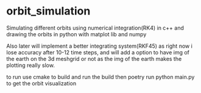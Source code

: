 # orbit_simulation
Simulating different orbits using numerical integration(RK4) in c++ and drawing the orbits in python with matplot lib and numpy 

Also later will implement a better integrating system(RKF45) as right now i lose accuracy after 10-12 time steps, and will
add a option to have img of the earth on the 3d meshgrid or not as the img of the earth makes the plotting really slow.

to run use cmake to build and run the build then poetry run python main.py to get the orbit visualization 

